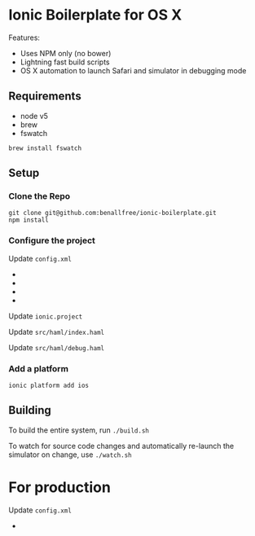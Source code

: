 # Ionic Boilerplate for OS X

Features:

* Uses NPM only (no bower)
* Lightning fast build scripts
* OS X automation to launch Safari and simulator in debugging mode

## Requirements

* node v5
* brew
* fswatch

`brew install fswatch`

## Setup

### Clone the Repo

    git clone git@github.com:benallfree/ionic-boilerplate.git
    npm install

### Configure the project

Update `config.xml`

* <widget id="...">
* <name>
* <description>
* <author>
  
Update `ionic.project`

Update `src/haml/index.haml`

Update `src/haml/debug.haml`

### Add a platform

`ionic platform add ios`


## Building

To build the entire system, run `./build.sh`

To watch for source code changes and automatically re-launch the simulator on change, use `./watch.sh`
  
# For production

Update `config.xml`

* <content src="index.html">
